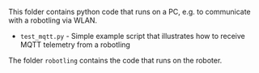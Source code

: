 This folder contains python code that runs on a PC, e.g. to communicate with a robotling via WLAN.  
- `test_mqtt.py` - Simple example script that illustrates how to receive MQTT telemetry from a robotling

The folder `robotling` contains the code that runs on the roboter.
